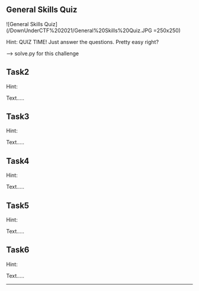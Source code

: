 ## General Skills Quiz

 ![General Skills Quiz](/DownUnderCTF%202021/General%20Skills%20Quiz.JPG =250x250)

Hint: QUIZ TIME! Just answer the questions. Pretty easy right?

--> solve.py for this challenge



## Task2


Hint:

Text.....

## Task3


Hint:

Text.....

## Task4


Hint:

Text.....

## Task5


Hint:

Text.....

## Task6


Hint:

Text.....

---